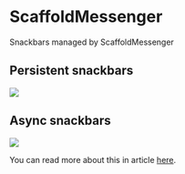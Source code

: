 # ScaffoldMessenger

Snackbars managed by ScaffoldMessenger

## Persistent snackbars
![](https://user-images.githubusercontent.com/16964204/91356757-03f17f80-e7a5-11ea-9390-3b6917000eb4.gif)

## Async snackbars
![](https://user-images.githubusercontent.com/16964204/91356706-f3d9a000-e7a4-11ea-986f-8cad03a81134.gif)

You can read more about this in article [here](https://letusflutter.com/2020/11/19/future-of-snackbars-scaffoldmessenger/).
